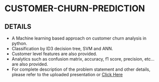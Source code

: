 # CUSTOMER-CHURN-PREDICTION

## DETAILS
- A Machine learning based approach on customer churn analysis in python.
- Classification by ID3 decision tree, SVM and ANN.
- Customer level features are also provided.
- Analytics such as confusion matrix, accuracy, f1 score, precision, etc... are also provided.
- For complete description of the problem statement and other details, please refer to the uploaded presentation or [Click Here](https://github.com/smsraj2001/CUSTOMER-CHURN-PREDICTION/blob/main/Document%20on%20churn%20analysis.pptx) 
